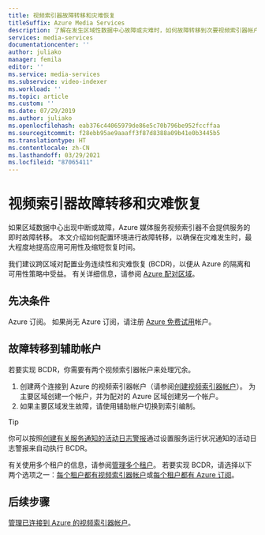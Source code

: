 ```yaml
---
title: 视频索引器故障转移和灾难恢复
titleSuffix: Azure Media Services
description: 了解在发生区域性数据中心故障或灾难时，如何故障转移到次要视频索引器帐户。
services: media-services
documentationcenter: ''
author: juliako
manager: femila
editor: ''
ms.service: media-services
ms.subservice: video-indexer
ms.workload: ''
ms.topic: article
ms.custom: ''
ms.date: 07/29/2019
ms.author: juliako
ms.openlocfilehash: eab376c44065979de86e5c70b796be952fccffaa
ms.sourcegitcommit: f28ebb95ae9aaaff3f87d8388a09b41e0b3445b5
ms.translationtype: HT
ms.contentlocale: zh-CN
ms.lasthandoff: 03/29/2021
ms.locfileid: "87065411"
---
```

# <a name="video-indexer-failover-and-disaster-recovery"></a>视频索引器故障转移和灾难恢复

如果区域数据中心出现中断或故障，Azure 媒体服务视频索引器不会提供服务的即时故障转移。 本文介绍如何配置环境进行故障转移，以确保在灾难发生时，最大程度地提高应用可用性及缩短恢复时间。

我们建议跨区域对配置业务连续性和灾难恢复 (BCDR)，以便从 Azure 的隔离和可用性策略中受益。 有关详细信息，请参阅 [Azure 配对区域](../../best-practices-availability-paired-regions.md)。

## <a name="prerequisites"></a>先决条件

Azure 订阅。 如果尚无 Azure 订阅，请注册 [Azure 免费试用](https://azure.microsoft.com/free/)帐户。

## <a name="failover-to-a-secondary-account"></a>故障转移到辅助帐户

若要实现 BCDR，你需要有两个视频索引器帐户来处理冗余。

1. 创建两个连接到 Azure 的视频索引器帐户（请参阅[创建视频索引器帐户](connect-to-azure.md)）。 为主要区域创建一个帐户，并为配对的 Azure 区域创建另一个帐户。
1. 如果主要区域发生故障，请使用辅助帐户切换到索引编制。

> [!TIP]
> 你可以按照[创建有关服务通知的活动日志警报](../../service-health/alerts-activity-log-service-notifications-portal.md)通过设置服务运行状况通知的活动日志警报来自动执行 BCDR。

有关使用多个租户的信息，请参阅[管理多个租户](manage-multiple-tenants.md)。 若要实现 BCDR，请选择以下两个选项之一：[每个租户都有视频索引器帐户](manage-multiple-tenants.md#video-indexer-account-per-tenant)或[每个租户都有 Azure 订阅](manage-multiple-tenants.md#azure-subscription-per-tenant)。

## <a name="next-steps"></a>后续步骤

[管理已连接到 Azure 的视频索引器帐户](manage-account-connected-to-azure.md)。
